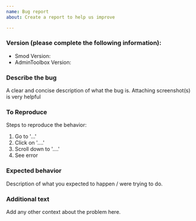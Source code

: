 ```yaml
---
name: Bug report
about: Create a report to help us improve

---
```


### Version (please complete the following information):
 - Smod Version:
 - AdminToolbox Version: 

### Describe the bug
A clear and concise description of what the bug is. Attaching screenshot(s) is very helpful

### To Reproduce
Steps to reproduce the behavior:
1. Go to '...'
2. Click on '....'
3. Scroll down to '....'
4. See error

### Expected behavior
Description of what you expected to happen / were trying to do.

### Additional text
Add any other context about the problem here.
